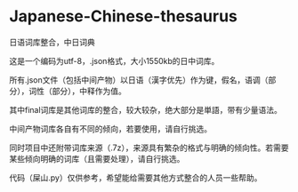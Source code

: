 # Japanese-Chinese-thesaurus
日语词库整合，中日词典  

这是一个编码为utf-8，.json格式，大小1550kb的日中词库。  


所有.json文件（包括中间产物）以日语（漢字优先）作为键，假名，语调（部分），词性（部分），中释作为值。  


其中final词库是其他词库的整合，较大较杂，绝大部分是単語，带有少量语法。  

中间产物词库各自有不同的倾向，若要使用，请自行挑选。  

同时项目中还附带词库来源（.7z），来源具有繁杂的格式与明确的倾向性。若需要某些倾向明确的词库（且需要处理），请自行挑选。  


代码（屎山.py）仅供参考，希望能给需要其他方式整合的人员一些帮助。  
